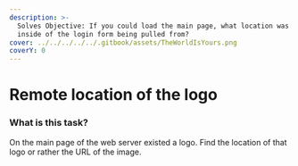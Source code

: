 ```yaml
---
description: >-
  Solves Objective: If you could load the main page, what location was the logo
  inside of the login form being pulled from?
cover: ../../../../../.gitbook/assets/TheWorldIsYours.png
coverY: 0
---
```


# Remote location of the logo

### What is this task?

On the main page of the web server existed a logo. Find the location of that logo or rather the URL of the image.&#x20;
